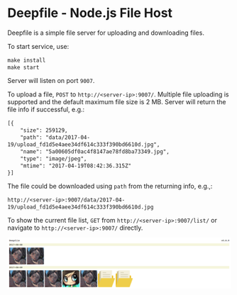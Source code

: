 # Deepfile - Node.js File Host

Deepfile is a simple file server for uploading and downloading files. 

To start service, use:

```
make install
make start
```

Server will listen on port `9007`.

To upload a file, `POST` to `http://<server-ip>:9007/`. Multiple file uploading is supported and the default maximum file size is 2 MB. Server will return the file info if successful, e.g.:

```
[{
    "size": 259129,
    "path": "data/2017-04-19/upload_fd1d5e4aee34df614c333f390bd6610d.jpg",
    "name": "5a00605df0ac4f8147ae78fd8ba73349.jpg",
    "type": "image/jpeg",
    "mtime": "2017-04-19T08:42:36.315Z"
}]
```

The file could be downloaded using `path` from the returning info, e.g.,:

```
http://<server-ip>:9007/data/2017-04-19/upload_fd1d5e4aee34df614c333f390bd6610d.jpg
```

To show the current file list, `GET` from `http://<server-ip>:9007/list/` or navigate to `http://<server-ip>:9007/` directly.

![](https://raw.githubusercontent.com/valency/deepfile/master/static/img/demo.png)

